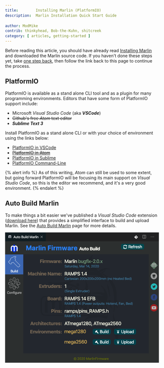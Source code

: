 ```yaml
---
title:        Installing Marlin (PlatformIO)
description:  Marlin Installation Quick Start Guide

author: ModMike
contrib: thinkyhead, Bob-the-Kuhn, shitcreek
category: [ articles, getting-started ]
---
```


Before reading this article, you should have already read [Installing Marlin](install.html) and downloaded the Marlin source code. If you haven't done these steps yet, take [one step back](install.html), then follow the link back to this page to continue the process.

## PlatformIO

PlatformIO is available as a stand alone CLI tool and as a plugin for many programming environments. Editors that have some form of PlatformIO support include:
- Microsoft *Visual Studio Code* (aka ***VSCode***)
- ~~Github's free *Atom* text editor~~
- ***Sublime Text 3***

Install PlatformIO as a stand alone CLI or with your choice of environment using the links below:
- [PlatformIO in VSCode](install_platformio_vscode.html)
- ~~[PlatformIO in Atom](install_platformio_atom.html)~~
- [PlatformIO in Sublime](install_platformio_sublime.html)
- [PlatformIO Command-Line](install_platformio_cli.html)

{% alert info %}
As of this writing, *Atom* can still be used to some extent, but going forward PlatformIO will be focusing its main support on *Visual Studio Code*, so this is the editor we recommend, and it's a very good environment.
{% endalert %} 

## Auto Build Marlin

To make things a bit easier we've published a *Visual Studio Code* extension ([download here](//marketplace.visualstudio.com/items?itemName=MarlinFirmware.auto-build)) that provides a simplified interface to build and upload Marlin. See the [Auto Build Marlin](/docs/basics/auto_build_marlin.html) page for more details.

![AutoBuild Menu](/assets/images/basics/abm/panel.png)
